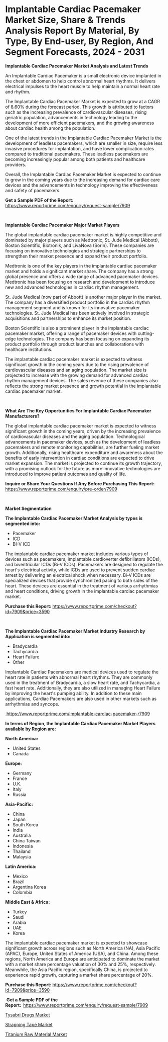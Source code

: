 <p><h1>Implantable Cardiac Pacemaker Market Size, Share & Trends Analysis Report By Material, By Type, By End-user, By Region, And Segment Forecasts, 2024 - 2031</h1></p><p><strong>Implantable Cardiac Pacemaker Market Analysis and Latest Trends</strong></p>
<p><p>An Implantable Cardiac Pacemaker is a small electronic device implanted in the chest or abdomen to help control abnormal heart rhythms. It delivers electrical impulses to the heart muscle to help maintain a normal heart rate and rhythm.</p><p>The Implantable Cardiac Pacemaker Market is expected to grow at a CAGR of 8.60% during the forecast period. This growth is attributed to factors such as the increasing prevalence of cardiovascular diseases, rising geriatric population, advancements in technology leading to the development of more efficient pacemakers, and the growing awareness about cardiac health among the population.</p><p>One of the latest trends in the Implantable Cardiac Pacemaker Market is the development of leadless pacemakers, which are smaller in size, require less invasive procedures for implantation, and have lower complication rates compared to traditional pacemakers. These leadless pacemakers are becoming increasingly popular among both patients and healthcare providers.</p><p>Overall, the Implantable Cardiac Pacemaker Market is expected to continue to grow in the coming years due to the increasing demand for cardiac care devices and the advancements in technology improving the effectiveness and safety of pacemakers.</p></p>
<p><strong>Get a Sample PDF of the Report:&nbsp;</strong> <a href="https://www.reportprime.com/enquiry/request-sample/7909">https://www.reportprime.com/enquiry/request-sample/7909</a></p>
<p>&nbsp;</p>
<p><strong>Implantable Cardiac Pacemaker Major Market Players</strong></p>
<p><p>The global implantable cardiac pacemaker market is highly competitive and dominated by major players such as Medtronic, St. Jude Medical (Abbott), Boston Scientific, Biotronik, and LivaNova (Sorin). These companies are focusing on innovative technologies and strategic partnerships to strengthen their market presence and expand their product portfolio.</p><p>Medtronic is one of the key players in the implantable cardiac pacemaker market and holds a significant market share. The company has a strong global presence and offers a wide range of advanced pacemaker devices. Medtronic has been focusing on research and development to introduce new and advanced technologies in cardiac rhythm management.</p><p>St. Jude Medical (now part of Abbott) is another major player in the market. The company has a diversified product portfolio in the cardiac rhythm management segment and is known for its innovative pacemaker technologies. St. Jude Medical has been actively involved in strategic acquisitions and partnerships to enhance its market position.</p><p>Boston Scientific is also a prominent player in the implantable cardiac pacemaker market, offering a range of pacemaker devices with cutting-edge technologies. The company has been focusing on expanding its product portfolio through product launches and collaborations with healthcare institutions.</p><p>The implantable cardiac pacemaker market is expected to witness significant growth in the coming years due to the rising prevalence of cardiovascular diseases and an aging population. The market size is projected to increase with the growing demand for advanced cardiac rhythm management devices. The sales revenue of these companies also reflects the strong market presence and growth potential in the implantable cardiac pacemaker market.</p></p>
<p>&nbsp;</p>
<p><strong>What Are The Key Opportunities For Implantable Cardiac Pacemaker Manufacturers?</strong></p>
<p><p>The global implantable cardiac pacemaker market is expected to witness significant growth in the coming years, driven by the increasing prevalence of cardiovascular diseases and the aging population. Technological advancements in pacemaker devices, such as the development of leadless pacemakers and remote monitoring capabilities, are further fueling market growth. Additionally, rising healthcare expenditure and awareness about the benefits of early intervention in cardiac conditions are expected to drive market expansion. The market is projected to continue its growth trajectory, with a promising outlook for the future as more innovative technologies are introduced to improve patient outcomes and quality of life.</p></p>
<p><strong>Inquire or Share Your Questions If Any Before Purchasing This Report:</strong> <a href="https://www.reportprime.com/enquiry/pre-order/7909">https://www.reportprime.com/enquiry/pre-order/7909</a></p>
<p>&nbsp;</p>
<p><strong>Market Segmentation</strong></p>
<p><strong>The Implantable Cardiac Pacemaker Market Analysis by types is segmented into:</strong></p>
<p><ul><li>Pacemaker</li><li>ICD</li><li>BI-V ICD</li></ul></p>
<p><p>The implantable cardiac pacemaker market includes various types of devices such as pacemakers, implantable cardioverter defibrillators (ICDs), and biventricular ICDs (Bi-V ICDs). Pacemakers are designed to regulate the heart's electrical activity, while ICDs are used to prevent sudden cardiac arrest by delivering an electrical shock when necessary. Bi-V ICDs are specialized devices that provide synchronized pacing to both sides of the heart. These devices are essential in the treatment of various arrhythmias and heart conditions, driving growth in the implantable cardiac pacemaker market.</p></p>
<p><strong>Purchase this Report:&nbsp;</strong><a href="https://www.reportprime.com/checkout?id=7909&price=3590">https://www.reportprime.com/checkout?id=7909&price=3590</a></p>
<p>&nbsp;</p>
<p><strong>The Implantable Cardiac Pacemaker Market Industry Research by Application is segmented into:</strong></p>
<p><ul><li>Bradycardia</li><li>Tachycardia</li><li>Heart Failure</li><li>Other</li></ul></p>
<p><p>Implantable Cardiac Pacemakers are medical devices used to regulate the heart rate in patients with abnormal heart rhythms. They are commonly used in the treatment of Bradycardia, a slow heart rate, and Tachycardia, a fast heart rate. Additionally, they are also utilized in managing Heart Failure by improving the heart's pumping ability. In addition to these main applications, Cardiac Pacemakers are also used in other markets such as arrhythmias and syncope.</p></p>
<p><a href="https://www.reportprime.com/implantable-cardiac-pacemaker-r7909">&nbsp;https://www.reportprime.com/implantable-cardiac-pacemaker-r7909</a></p>
<p><strong>In terms of Region, the Implantable Cardiac Pacemaker Market Players available by Region are:</strong></p>
<p>
    <p> <strong> North America: </strong>
        <ul>
            <li>United States</li>
            <li>Canada</li>
        </ul>
        </p> 
    <p> <strong> Europe: </strong>
        <ul>
            <li>Germany</li>
            <li>France</li>
            <li>U.K.</li>
            <li>Italy</li>
            <li>Russia</li>
        </ul>
        </p> 
    <p> <strong> Asia-Pacific: </strong>
        <ul>
            <li>China</li>
            <li>Japan</li>
            <li>South Korea</li>
            <li>India</li>
            <li>Australia</li>
            <li>China Taiwan</li>
            <li>Indonesia</li>
            <li>Thailand</li>
            <li>Malaysia</li>
        </ul>
        </p> 
    <p> <strong> Latin America: </strong>
        <ul>
            <li>Mexico</li>
            <li>Brazil</li>
            <li>Argentina Korea</li>
            <li>Colombia</li>
        </ul>
        </p> 
    <p> <strong> Middle East & Africa: </strong>
        <ul>
            <li>Turkey</li>
            <li>Saudi</li>
            <li>Arabia</li>
            <li>UAE</li>
            <li>Korea</li>
        </ul>
    </p>
    </p>
<p><p>The implantable cardiac pacemaker market is expected to showcase significant growth across regions such as North America (NA), Asia Pacific (APAC), Europe, United States of America (USA), and China. Among these regions, North America and Europe are anticipated to dominate the market with a market share percentage valuation of 30% and 25%, respectively. Meanwhile, the Asia Pacific region, specifically China, is projected to experience rapid growth, capturing a market share percentage of 20%.</p></p>
<p><strong>Purchase this Report: </strong><a href="https://www.reportprime.com/checkout?id=7909&price=3590">https://www.reportprime.com/checkout?id=7909&price=3590</a></p>
<p>&nbsp;<strong>Get a Sample PDF of the Report:&nbsp;&nbsp;</strong><a href="https://www.reportprime.com/enquiry/request-sample/7909">https://www.reportprime.com/enquiry/request-sample/7909</a></p>
<p><strong></strong></p>
<p><p><a href="https://github.com/ChiragRp1/Market-Research-Report-List-4/blob/main/tysabri-drugs-market.md">Tysabri Drugs Market</a></p><p><a href="https://www.linkedin.com/pulse/strapping-tape-market-provides-comprehensive-analysis-including-pkzzc?trackingId=2rKu5iKZZKIARjfYZX11zQ%3D%3D">Strapping Tape Market</a></p><p><a href="https://www.linkedin.com/pulse/titanium-raw-material-market-share-amp-new-trends-analysis-tnwkc?trackingId=RIPv4GWm4wnO45NKK2ofwQ%3D%3D">Titanium Raw Material Market</a></p></p>